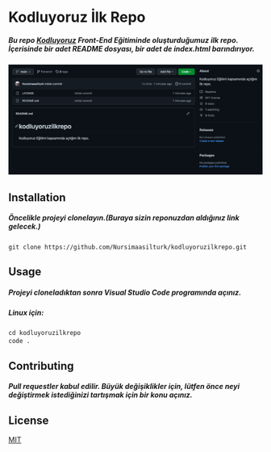 # 	Kodluyoruz İlk Repo
##### Bu repo [Kodluyoruz](https://www.kodluyoruz.org) Front-End Eğitiminde oluşturduğumuz ilk repo. İçerisinde bir adet README dosyası, bir adet de index.html barındırıyor.

![alt text](git.png)

## Installation
##### Öncelikle projeyi clonelayın.(Buraya sizin reponuzdan aldığınız link gelecek.)
```
git clone https://github.com/Nursimaasilturk/kodluyoruzilkrepo.git
```
## Usage
##### Projeyi cloneladıktan sonra Visual Studio Code programında açınız.
##### Linux için:
```Linux
cd kodluyoruzilkrepo
code .
```
## Contributing
##### Pull requestler kabul edilir. Büyük değişiklikler için, lütfen önce neyi değiştirmek istediğinizi tartışmak için bir konu açınız.
## License
[MIT](https://choosealicense.com/licenses/mit/)

